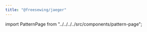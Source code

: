 ```yaml
---
title: "@freesewing/jaeger"
---
```


import PatternPage from "../../../../src/components/pattern-page";

<PatternPage pattern="jaeger" />
